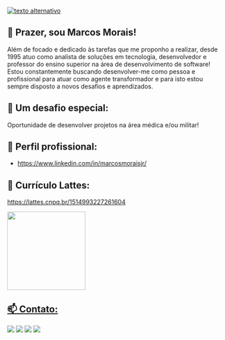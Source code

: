 [![texto alternativo][1.1]][1]

[1]: http://www.twitter.com/mmstec
[1.1]: http://i.imgur.com/tXSoThF.png (texto título)

## 👋 Prazer, sou Marcos Morais!

Além de focado e dedicado às tarefas que me proponho a realizar, desde 1995 atuo como analista de soluções em tecnologia, desenvolvedor e professor do ensino superior na área de desenvolvimento de software! Estou constantemente buscando desenvolver-me como pessoa e profissional para atuar como agente transformador e para isto estou sempre disposto a novos desafios e aprendizados. 

## 🎯 Um desafio especial:

Oportunidade de desenvolver projetos na área médica e/ou militar! 

## 🎯 Perfil profissional:
- <a href="https://www.linkedin.com/in/marcosmoraisjr/">https://www.linkedin.com/in/marcosmoraisjr/</a> 

## 🌱 Currículo Lattes:
<a href="https://lattes.cnpq.br/1514993227261604">https://lattes.cnpq.br/1514993227261604</a> 
<div>
<a href="https://github.com/mmstec">
<img height="180em" src="https://github-readme-stats.vercel.app/api/top-langs/?username=mmstec&layout=compact&langs_count=7&theme=light"/>
</div>

## 📫 Contato:
<div>
     <a href="https://www.linkedin.com/in/mmstec" target="_blank"><img src="https://img.shields.io/badge/-LinkedIn-%230077B5?style=for-the-badge&logo=linkedin&logoColor=white" target="_blank"></a>  
     <a href="https://www.youtube.com/mmstec" target="_blank"><img src="https://img.shields.io/badge/YouTube-FF0000?style=for-the-badge&logo=youtube&logoColor=white" target="_blank"></a>
     <a href="https://instagram.com/mmstec" target="_blank"><img src="https://img.shields.io/badge/-Instagram-%23E4405F?style=for-the-badge&logo=instagram&logoColor=white" target="_blank"></a>
     <a href = "mailto:mmstec@gmail.com"><img src="https://img.shields.io/badge/Gmail-D14836?style=for-the-badge&logo=gmail&logoColor=white" target="_blank"></a>
</div>
